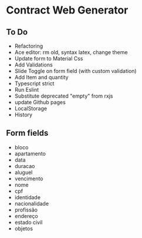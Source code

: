 # Contract Web Generator

## To Do
* Refactoring
* Ace editor: rm old, syntax latex, change theme
* Update form to Material Css
* Add Validations
* Slide Toggle on form field (with custom validation)
* Add Item and quantity
* Typescript strict
* Run Eslint
* Substitute deprecated "empty" from rxjs
* update Github pages
* LocalStorage
* History



## Form fields
* bloco
* apartamento
* data
* duracao
* aluguel
* vencimento
* nome
* cpf
* identidade
* nacionalidade
* profissão
* endereço
* estado civil
* objetos

